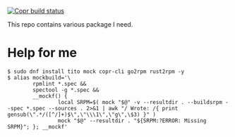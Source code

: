 [![Copr build status](https://copr.fedorainfracloud.org/coprs/cyrinux/misc/package/wldash/status_image/last_build.png)](https://copr.fedorainfracloud.org/coprs/cyrinux/misc/package/wldash/)

This repo contains various package I need.

# Help for me

```
$ sudo dnf install tito mock copr-cli go2rpm rust2rpm -y
$ alias mockbuild='\
        rpmlint *.spec &&
        spectool -g *.spec &&
        __mockf() {
                local SRPM=$( mock "$@" -v --resultdir . --buildsrpm --spec *.spec --sources . 2>&1 | awk "/ Wrote: /{ print gensub(\".*/([^/]+)$\",\"\\\1\",\"g\",\$3) }" )
                mock "$@" --resultdir . "${SRPM:?ERROR: Missing SRPM}"; }; __mockf'
```
